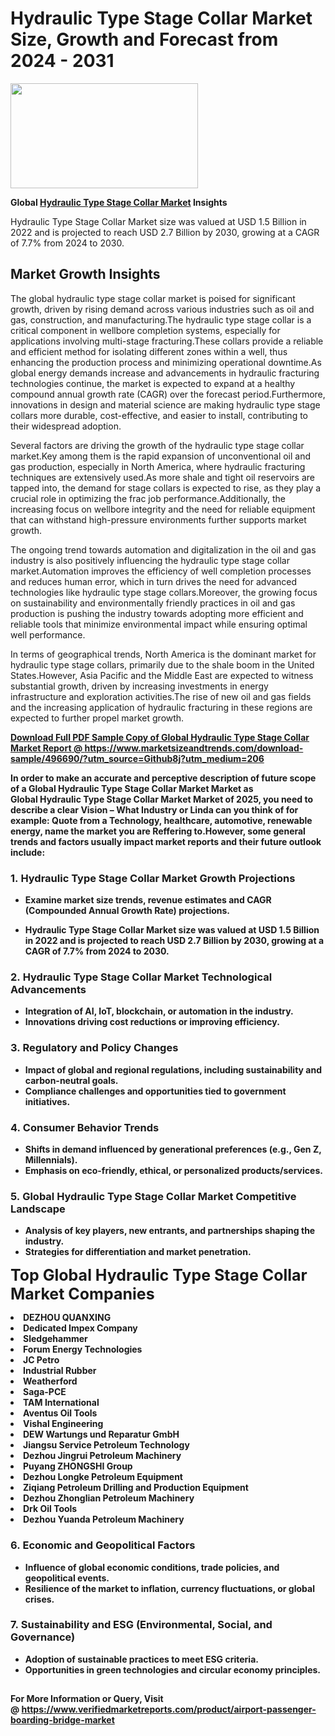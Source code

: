 <H1>Hydraulic Type Stage Collar Market Size, Growth and Forecast from 2024 - 2031</H1><img class="aligncenter size-medium wp-image-584254" src="https://thirdeyenews.in/wp-content/uploads/2024/09/Global-Market-Research-300x168.jpeg" alt="" width="300" height="168" /><p><strong>Global&nbsp;<a href="https://www.marketsizeandtrends.com/download-sample/496690/?utm_source=Github8j?utm_medium=206">Hydraulic Type Stage Collar Market</a> Insights</strong></p><p>Hydraulic Type Stage Collar Market size was valued at USD 1.5 Billion in 2022 and is projected to reach USD 2.7 Billion by 2030, growing at a CAGR of 7.7% from 2024 to 2030.</p><p><h2>Market Growth Insights</h2> <p>The global hydraulic type stage collar market is poised for significant growth, driven by rising demand across various industries such as oil and gas, construction, and manufacturing.The hydraulic type stage collar is a critical component in wellbore completion systems, especially for applications involving multi-stage fracturing.These collars provide a reliable and efficient method for isolating different zones within a well, thus enhancing the production process and minimizing operational downtime.As global energy demands increase and advancements in hydraulic fracturing technologies continue, the market is expected to expand at a healthy compound annual growth rate (CAGR) over the forecast period.Furthermore, innovations in design and material science are making hydraulic type stage collars more durable, cost-effective, and easier to install, contributing to their widespread adoption.</p> <p><strong><a href="#"></a></strong></p> <p>Several factors are driving the growth of the hydraulic type stage collar market.Key among them is the rapid expansion of unconventional oil and gas production, especially in North America, where hydraulic fracturing techniques are extensively used.As more shale and tight oil reservoirs are tapped into, the demand for stage collars is expected to rise, as they play a crucial role in optimizing the frac job performance.Additionally, the increasing focus on wellbore integrity and the need for reliable equipment that can withstand high-pressure environments further supports market growth.</p> <p>The ongoing trend towards automation and digitalization in the oil and gas industry is also positively influencing the hydraulic type stage collar market.Automation improves the efficiency of well completion processes and reduces human error, which in turn drives the need for advanced technologies like hydraulic type stage collars.Moreover, the growing focus on sustainability and environmentally friendly practices in oil and gas production is pushing the industry towards adopting more efficient and reliable tools that minimize environmental impact while ensuring optimal well performance.</p> <p>In terms of geographical trends, North America is the dominant market for hydraulic type stage collars, primarily due to the shale boom in the United States.However, Asia Pacific and the Middle East are expected to witness substantial growth, driven by increasing investments in energy infrastructure and exploration activities.The rise of new oil and gas fields and the increasing application of hydraulic fracturing in these regions are expected to further propel market growth.</p> <p><strong><a href="#"></p><p><span class=""><strong>Download Full PDF Sample Copy of Global Hydraulic Type Stage Collar Market Report</strong> @ <a href="https://www.marketsizeandtrends.com/download-sample/496690/?utm_source=Github8j?utm_medium=206" target="_blank">https://www.marketsizeandtrends.com/download-sample/496690/?utm_source=Github8j?utm_medium=206</a></span></p><p>In order to make an accurate and perceptive description of future scope of a Global&nbsp;Hydraulic Type Stage Collar Market Market as Global&nbsp;Hydraulic Type Stage Collar Market Market of 2025, you need to describe a clear Vision &ndash; What Industry or Linda can you think of for example: Quote from a Technology, healthcare, automotive, renewable energy, name the market you are Reffering to.However, some general trends and factors usually impact market reports and their future outlook include:</p><h3>1.&nbsp;<strong>Hydraulic Type Stage Collar Market Growth Projections</strong></h3><ul><li>Examine market size trends, revenue estimates and CAGR (Compounded Annual Growth Rate) projections.</li><li><p>Hydraulic Type Stage Collar Market size was valued at USD 1.5 Billion in 2022 and is projected to reach USD 2.7 Billion by 2030, growing at a CAGR of 7.7% from 2024 to 2030.</p></li></ul><h3>2.&nbsp;<strong>Hydraulic Type Stage Collar Market Technological Advancements</strong></h3><ul><li>Integration of AI, IoT, blockchain, or automation in the industry.</li><li>Innovations driving cost reductions or improving efficiency.</li></ul><h3>3.&nbsp;<strong>Regulatory and Policy Changes</strong></h3><ul><li>Impact of global and regional regulations, including sustainability and carbon-neutral goals.</li><li>Compliance challenges and opportunities tied to government initiatives.</li></ul><h3>4.&nbsp;<strong>Consumer Behavior Trends</strong></h3><ul><li>Shifts in demand influenced by generational preferences (e.g., Gen Z, Millennials).</li><li>Emphasis on eco-friendly, ethical, or personalized products/services.</li></ul><h3>5.&nbsp;<strong>Global Hydraulic Type Stage Collar Market Competitive Landscape</strong></h3><ul><li>Analysis of key players, new entrants, and partnerships shaping the industry.</li><li>Strategies for differentiation and market penetration.</li></ul><p data-pm-slice="1 1 []"><span style="color: inherit; font-family: inherit; font-size: 25px;">Top Global Hydraulic Type Stage Collar Market Companies</span></p><div class="" data-test-id=""><p><li>DEZHOU QUANXING</li><li> Dedicated Impex Company</li><li> Sledgehammer</li><li> Forum Energy Technologies</li><li> JC Petro</li><li> Industrial Rubber</li><li> Weatherford</li><li> Saga-PCE</li><li> TAM International</li><li> Aventus Oil Tools</li><li> Vishal Engineering</li><li> DEW Wartungs und Reparatur GmbH</li><li> Jiangsu Service Petroleum Technology</li><li> Dezhou Jingrui Petroleum Machinery</li><li> Puyang ZHONGSHI Group</li><li> Dezhou Longke Petroleum Equipment</li><li> Ziqiang Petroleum Drilling and Production Equipment</li><li> Dezhou Zhonglian Petroleum Machinery</li><li> Drk Oil Tools</li><li> Dezhou Yuanda Petroleum Machinery</li></p></div><h3>6.&nbsp;<strong>Economic and Geopolitical Factors</strong></h3><ul><li>Influence of global economic conditions, trade policies, and geopolitical events.</li><li>Resilience of the market to inflation, currency fluctuations, or global crises.</li></ul><h3>7.&nbsp;<strong>Sustainability and ESG (Environmental, Social, and Governance)</strong></h3><ul><li>Adoption of sustainable practices to meet ESG criteria.</li><li>Opportunities in green technologies and circular economy principles.</li></ul><h2><strong style="font-size: 14px;">For More Information or Query, Visit @&nbsp;</strong><a style="background-color: #ffffff; font-size: 14px;" href="https://www.marketsizeandtrends.com/report/hydraulic-type-stage-collar-market/" target="_blank">https://www.verifiedmarketreports.com/product/airport-passenger-boarding-bridge-market</a></h2>